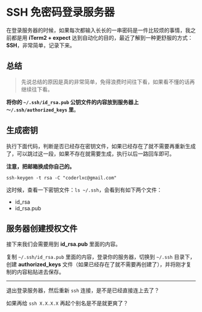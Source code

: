 # SSH 免密码登录服务器

在登录服务器的时候，如果每次都输入长长的一串密码是一件比较烦的事情，我之前都是用 **iTerm2 + expect** 达到自动化的目的，最近了解到一种更舒服的方式：**SSH**，非常简单，记录下来。

## 总结

> 先说总结的原因是真的非常简单，免得浪费时间往下看，如果看不懂的话再继续往下看。

**将你的 `~/.ssh/id_rsa.pub` 公钥文件的内容放到服务器上 `～/.ssh/authorized_keys` 里**。

## 生成密钥

执行下面代码，判断是否已经存在密钥文件，如果已经存在了就不需要再重新生成了，可以跳过这一段，如果不存在就需要生成，执行以后一路回车即可。

**注意，把邮箱换成你自己的。**

```
ssh-keygen -t rsa -C "coderlxc@gmail.com"
```

这时候，查看一下密钥文件：`ls ~/.ssh`，会看到有如下两个文件：

* id_rsa
* id_rsa.pub

## 服务器创建授权文件

接下来我们会需要用到 **id_rsa.pub** 里面的内容。

复制 `~/.ssh/id_rsa.pub` 里面的内容，登录你的服务器，切换到 `~/.ssh` 目录下，创建 **authorized_keys** 文件（如果已经存在了就不需要再创建了），并将刚才复制的内容粘贴进去保存。

---

退出登录服务器，然后重新 `ssh` 连接，是不是已经直接连上去了？

如果再给 `ssh X.X.X.X` 再起个别名是不是就更爽了？